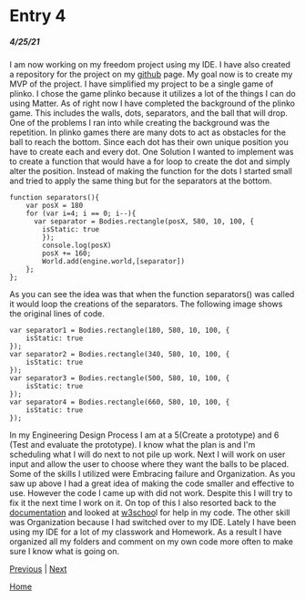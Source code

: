 # Entry 4
##### 4/25/21

I am now working on my freedom project using my IDE. I have also created a repository for the project on my [github](https://github.com/ivanc4515/SEP11FP) page. My goal now is to create my MVP of the project. I have simplified my project to be a single game of plinko. I chose the game plinko because it utilizes a lot of the things I can do using Matter. As of right now I have completed the background of the plinko game. This includes the walls, dots, separators, and the ball that will drop. One of the problems I ran into while creating the background was the repetition. In plinko games there are many dots to act as obstacles for the ball to reach the bottom. Since each dot has their own unique position you have to create each and every dot. One Solution I wanted to implement was to create a function that would have a for loop to create the dot and simply alter the position. Instead of making the function for the dots I started small and tried to apply the same thing but for the separators at the bottom.
```
function separators(){
    var posX = 180
    for (var i=4; i == 0; i--){
      var separator = Bodies.rectangle(posX, 580, 10, 100, {
        isStatic: true
        });     
        console.log(posX)
        posX += 160;
        World.add(engine.world,[separator])
    };
};
```
As you can see the idea was that when the function separators() was called it would loop the creations of the separators. The following image shows the original lines of code. 
```
var separator1 = Bodies.rectangle(180, 580, 10, 100, {
    isStatic: true
});
var separator2 = Bodies.rectangle(340, 580, 10, 100, {
    isStatic: true
});
var separator3 = Bodies.rectangle(500, 580, 10, 100, {
    isStatic: true
});
var separator4 = Bodies.rectangle(660, 580, 10, 100, {
    isStatic: true
});
```
In my Engineering Design Process I am at a 5(Create a prototype) and 6 (Test and evaluate the prototype). I know what the plan is and I'm scheduling what I will do next to not pile up work. Next I will work on user input and allow the user to choose where they want the balls to be placed. 
Some of the skills I utilized were Embracing failure and Organization. As you saw up above I had a great idea of making the code smaller and effective to use. However the code I came up with did not work. Despite this I will try to fix it the next time I work on it. On top of this I also resorted back to the [documentation](https://brm.io/matter-js/docs/) and looked at [w3schoo](https://www.w3schools.com/js/default.asp)l for help in my code. The other skill was Organization because I had switched over to my IDE. Lately I have been using my IDE for a lot of my classwork and Homework. As a result I have organized all my folders and comment on my own code more often to make sure I know what is going on. 


[Previous](entry03.md) | [Next](entry05.md)

[Home](../README.md)
